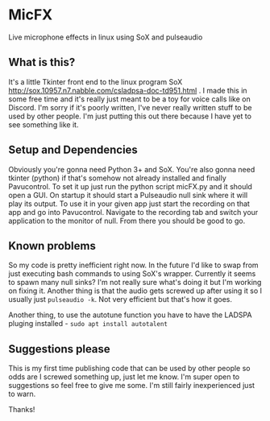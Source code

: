 # MicFX
Live microphone effects in linux using SoX and pulseaudio

## What is this?
It's a little Tkinter front end to the linux program SoX http://sox.10957.n7.nabble.com/csladpsa-doc-td951.html . I made this in some free time and it's really just meant to be a toy for voice calls like on Discord. I'm sorry if it's poorly written, I've never really written stuff to be used by other people. I'm just putting this out there because I have yet to see something like it.

## Setup and Dependencies
Obviously you're gonna need Python 3+ and SoX. You're also gonna need tkinter (python) if that's somehow not already installed and finally Pavucontrol.
To set it up just run the python script micFX.py and it should open a GUI. On startup it should start a Pulseaudio null sink where it will play its output. To use it in your given app just start the recording on that app and go into Pavucontrol. Navigate to the recording tab and switch your application to the monitor of null. From there you should be good to go.

## Known problems
So my code is pretty inefficient right now. In the future I'd like to swap from just executing bash commands to using SoX's wrapper. Currently it seems to spawn many null sinks? I'm not really sure what's doing it but I'm working on fixing it. Another thing is that the audio gets screwed up after using it so I usually just ```pulseaudio -k```. Not very efficient but that's how it goes.

Another thing, to use the autotune function you have to have the LADSPA pluging installed - ```sudo apt install autotalent```

## Suggestions please
This is my first time publishing code that can be used by other people so odds are I screwed something up, just let me know. I'm super open to suggestions so feel free to give me some. I'm still fairly inexperienced just to warn.

Thanks!
